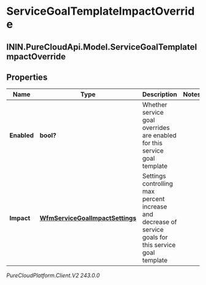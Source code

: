 # ServiceGoalTemplateImpactOverride

## ININ.PureCloudApi.Model.ServiceGoalTemplateImpactOverride

## Properties

|Name | Type | Description | Notes|
|------------ | ------------- | ------------- | -------------|
| **Enabled** | **bool?** | Whether service goal overrides are enabled for this service goal template | |
| **Impact** | [**WfmServiceGoalImpactSettings**](WfmServiceGoalImpactSettings) | Settings controlling max percent increase and decrease of service goals for this service goal template | |



_PureCloudPlatform.Client.V2 243.0.0_
